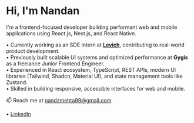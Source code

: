 # Hi, I'm Nandan 

I'm a frontend-focused developer building performant web and mobile applications using React.js, Next.js, and React Native.

• Currently working as an SDE Intern at [**Levich**](https://levich.co/), contributing to real-world product development.  
• Previously built scalable UI systems and optimized performance at **Gygis** as a freelance Junior Frontend Engineer.  
• Experienced in React ecosystem, TypeScript, REST APIs, modern UI libraries (Tailwind, Shadcn, Material UI), and state management tools like   Zustand.  
• Skilled in building responsive, accessible interfaces for web and mobile.
 
📫 Reach me at [nandzmehta99@gmail.com](mailto:nandzmehta99@gmail.com)

• [LinkedIn](www.linkedin.com/in/nandan-maheta-88a469142)
